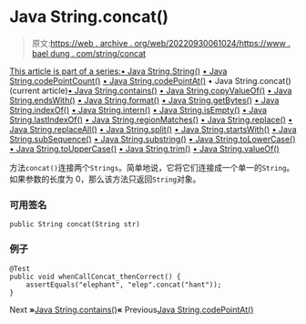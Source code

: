 # Java String.concat()

> 原文:[https://web . archive . org/web/20220930061024/https://www . bael dung . com/string/concat](https://web.archive.org/web/20220930061024/https://www.baeldung.com/string/concat)

[This article is part of a series:](javascript:void(0);)[• Java String.String()](/web/20220829143230/https://www.baeldung.com/string/constructor)
[• Java String.codePointCount()](/web/20220829143230/https://www.baeldung.com/string/code-point-count)
[• Java String.codePointAt()](/web/20220829143230/https://www.baeldung.com/string/code-point-at)
• Java String.concat() (current article)[• Java String.contains()](/web/20220829143230/https://www.baeldung.com/string/contains)
[• Java String.copyValueOf()](/web/20220829143230/https://www.baeldung.com/string/copy-value-of)
[• Java String.endsWith()](/web/20220829143230/https://www.baeldung.com/string/ends-with)
[• Java String.format()](/web/20220829143230/https://www.baeldung.com/string/format)
[• Java String.getBytes()](/web/20220829143230/https://www.baeldung.com/string/get-bytes)
[• Java String.indexOf()](/web/20220829143230/https://www.baeldung.com/string/index-of)
[• Java String.intern()](/web/20220829143230/https://www.baeldung.com/string/intern)
[• Java String.isEmpty()](/web/20220829143230/https://www.baeldung.com/string/is-empty)
[• Java String.lastIndexOf()](/web/20220829143230/https://www.baeldung.com/string/last-index-of)
[• Java String.regionMatches()](/web/20220829143230/https://www.baeldung.com/string/region-matches)
[• Java String.replace()](/web/20220829143230/https://www.baeldung.com/string/replace)
[• Java String.replaceAll()](/web/20220829143230/https://www.baeldung.com/string/replace-all)
[• Java String.split()](/web/20220829143230/https://www.baeldung.com/string/split)
[• Java String.startsWith()](/web/20220829143230/https://www.baeldung.com/string/starts-with)
[• Java String.subSequence()](/web/20220829143230/https://www.baeldung.com/string/sub-sequence)
[• Java String.substring()](/web/20220829143230/https://www.baeldung.com/string/substring)
[• Java String.toLowerCase()](/web/20220829143230/https://www.baeldung.com/string/to-lower-case)
[• Java String.toUpperCase()](/web/20220829143230/https://www.baeldung.com/string/to-upper-case)
[• Java String.trim()](/web/20220829143230/https://www.baeldung.com/string/trim)
[• Java String.valueOf()](/web/20220829143230/https://www.baeldung.com/string/value-of)

方法`concat()`连接两个`Strings`。简单地说，它将它们连接成一个单一的`String`。如果参数的长度为 0，那么该方法只返回`String`对象。

### **可用签名**

```
public String concat(String str)
```

### **例子**

```
@Test
public void whenCallConcat_thenCorrect() {
    assertEquals("elephant", "elep".concat("hant"));
}
```

Next **»**[Java String.contains()](/web/20220829143230/https://www.baeldung.com/string/contains)**«** Previous[Java String.codePointAt()](/web/20220829143230/https://www.baeldung.com/string/code-point-at)
